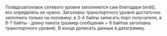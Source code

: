 Псевдозаголовок сетевого уровня заполняется сам благодаря bind(), его определять не нужно. Заголовок транспортного уровня достаточно заполнить только на половину: в 3-4 байты записать порт получателя, в 6-7 байты - длину пакета (размер сообщения + 8 байтов заголовка транспортного уровня). В конце дописать данные в датаграмму.